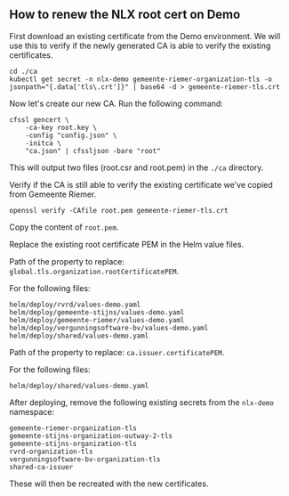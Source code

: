 How to renew the NLX root cert on Demo
---

First download an existing certificate from the Demo environment.
We will use this to verify if the newly generated CA is able to verify the existing certificates.

```shell
cd ./ca
kubectl get secret -n nlx-demo gemeente-riemer-organization-tls -o jsonpath="{.data['tls\.crt']}" | base64 -d > gemeente-riemer-tls.crt
```

Now let's create our new CA. Run the following command:

```shell
cfssl gencert \
    -ca-key root.key \
    -config "config.json" \
    -initca \
    "ca.json" | cfssljson -bare "root"
```

This will output two files (root.csr and root.pem) in the `./ca` directory.

Verify if the CA is still able to verify the existing certificate we've copied from Gemeente Riemer.

```shell
openssl verify -CAfile root.pem gemeente-riemer-tls.crt
```

Copy the content of `root.pem`.

Replace the existing root certificate PEM in the Helm value files.

Path of the property to replace: `global.tls.organization.rootCertificatePEM`.

For the following files:

```
helm/deploy/rvrd/values-demo.yaml
helm/deploy/gemeente-stijns/values-demo.yaml
helm/deploy/gemeente-riemer/values-demo.yaml
helm/deploy/vergunningsoftware-bv/values-demo.yaml
helm/deploy/shared/values-demo.yaml
```

Path of the property to replace: `ca.issuer.certificatePEM`.

For the following files:

```
helm/deploy/shared/values-demo.yaml
```

After deploying, remove the following existing secrets from the `nlx-demo` namespace:

```
gemeente-riemer-organization-tls
gemeente-stijns-organization-outway-2-tls
gemeente-stijns-organization-tls
rvrd-organization-tls
vergunningsoftware-bv-organization-tls
shared-ca-issuer
```

These will then be recreated with the new certificates.
